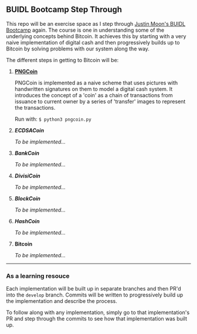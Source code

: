 ## BUIDL Bootcamp Step Through

This repo will be an exercise space as I step through [Justin Moon's BUIDL Bootcamp](https://mooniversity.io/courses/digital-cash) again. The course is one in understanding some of the underlying concepts behind Bitcoin. It achieves this by starting with a very naive implementation of digital cash and then progressively builds up to Bitcoin by solving problems with our system along the way.

The different steps in getting to Bitcoin will be:
1. [**PNGCoin**](https://github.com/vindard/python-bitcoin-buidl-bootcamp/pull/1)

    PNGCoin is implemented as a naive scheme that uses pictures with handwritten signatures on them to model a digital cash system. It introduces the concept of a 'coin' as a chain of transactions from issuance to current owner by a series of 'transfer' images to represent the transactions.

    Run with: `$ python3 pngcoin.py`

1. ***ECDSACoin***

    *To be implemented...*

1. ***BankCoin***

    *To be implemented...*

1. ***DivisiCoin***

    *To be implemented...*

1. ***BlockCoin***

    *To be implemented...*

1. ***HashCoin***

    *To be implemented...*

1. **Bitcoin**

    *To be implemented...*

---

### As a learning resouce

Each implementation will be built up in separate branches and then PR'd into the `develop` branch. Commits will be written to progressively build up the implementation and describe the process.

To follow along with any implementation, simply go to that implementation's PR and step through the commits to see how that implementation was built up.
